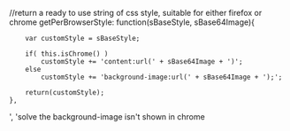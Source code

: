   //return a ready to use string of css style, suitable for either firefox or chrome
    getPerBrowserStyle: function(sBaseStyle, sBase64Image){
    
        var customStyle = sBaseStyle;

        if( this.isChrome() )
            customStyle += 'content:url(' + sBase64Image + ')';
        else
            customStyle += 'background-image:url(' + sBase64Image + ');';

        return(customStyle);
    },
', 'solve the background-image isn't shown in chrome